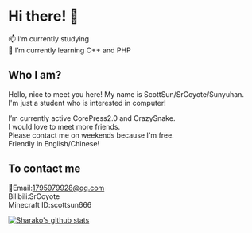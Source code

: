 # Hi there! 👋 <br>

📫 I’m currently studying <br>
🌱 I’m currently learning C++ and PHP<br>
## Who I am?

Hello, nice to meet you here! My name is ScottSun/SrCoyote/Sunyuhan. <br>
I'm just a student who is interested in computer! <br>

I’m currently active CorePress2.0 and CrazySnake.<br>
I would love to meet more friends. <br>
Please contact me on weekends because I'm free. <br>
Friendly in English/Chinese! <br>

## To contact me

:e-mail:Email:1795979928@qq.com<br>Bilibili:SrCoyote<br>Minecraft ID:scottsun666 

[![Sharako's github stats](https://github-readme-stats.vercel.app/api?username=ScottSun&show_icons=true)](https://github.com/sharakovia)
<!--
**BobRocket/BobRocket** is a ✨ _special_ ✨ repository because its `README.md` (this file) appears on your GitHub profile.

Here are some ideas to get you started:

- 🔭 I’m currently working on ...
- 🌱 I’m currently learning ...
- 👯 I’m looking to collaborate on ...
- 🤔 I’m looking for help with ...
- 💬 Ask me about ...
- 📫 How to reach me: ...
- 😄 Pronouns: ...
- ⚡ Fun fact: ...
-->
